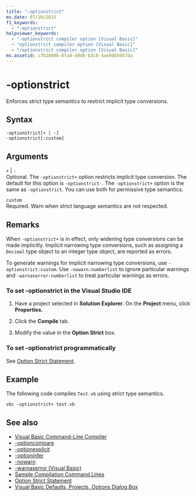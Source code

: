 ```yaml
---
title: "-optionstrict"
ms.date: 07/20/2015
f1_keywords:
  - "-optionstrict"
helpviewer_keywords:
  - "-optionstrict compiler option [Visual Basic]"
  - "optionstrict compiler option [Visual Basic]"
  - "/optionstrict compiler option [Visual Basic]"
ms.assetid: c7b10086-0fa4-49db-b3c8-4ae0db5957da
---
```

# -optionstrict

Enforces strict type semantics to restrict implicit type conversions.

## Syntax

```console
-optionstrict[+ | -]
-optionstrict[:custom]
```

## Arguments

`+` &#124; `-`  
Optional. The `-optionstrict+` option restricts implicit type conversion. The default for this option is `-optionstrict-`. The `-optionstrict+` option is the same as `-optionstrict`. You can use both for permissive type semantics.

`custom`  
Required. Warn when strict language semantics are not respected.

## Remarks

When `-optionstrict+` is in effect, only widening type conversions can be made implicitly. Implicit narrowing type conversions, such as assigning a `Decimal` type object to an integer type object, are reported as errors.

To generate warnings for implicit narrowing type conversions, use `-optionstrict:custom`. Use `-nowarn:numberlist` to ignore particular warnings and `-warnaserror:numberlist` to treat particular warnings as errors.

### To set -optionstrict in the Visual Studio IDE

1. Have a project selected in **Solution Explorer**. On the **Project** menu, click **Properties.**

2. Click the **Compile** tab.

3. Modify the value in the **Option Strict** box.

### To set -optionstrict programmatically

See [Option Strict Statement](../../../visual-basic/language-reference/statements/option-strict-statement.md).

## Example

The following code compiles `Test.vb` using strict type semantics.

```console
vbc -optionstrict+ test.vb
```

## See also

- [Visual Basic Command-Line Compiler](../../../visual-basic/reference/command-line-compiler/index.md)
- [-optioncompare](../../../visual-basic/reference/command-line-compiler/optioncompare.md)
- [-optionexplicit](../../../visual-basic/reference/command-line-compiler/optionexplicit.md)
- [-optioninfer](../../../visual-basic/reference/command-line-compiler/optioninfer.md)
- [-nowarn](../../../visual-basic/reference/command-line-compiler/nowarn.md)
- [-warnaserror (Visual Basic)](../../../visual-basic/reference/command-line-compiler/warnaserror.md)
- [Sample Compilation Command Lines](../../../visual-basic/reference/command-line-compiler/sample-compilation-command-lines.md)
- [Option Strict Statement](../../../visual-basic/language-reference/statements/option-strict-statement.md)
- [Visual Basic Defaults, Projects, Options Dialog Box](/visualstudio/ide/reference/visual-basic-defaults-projects-options-dialog-box)
